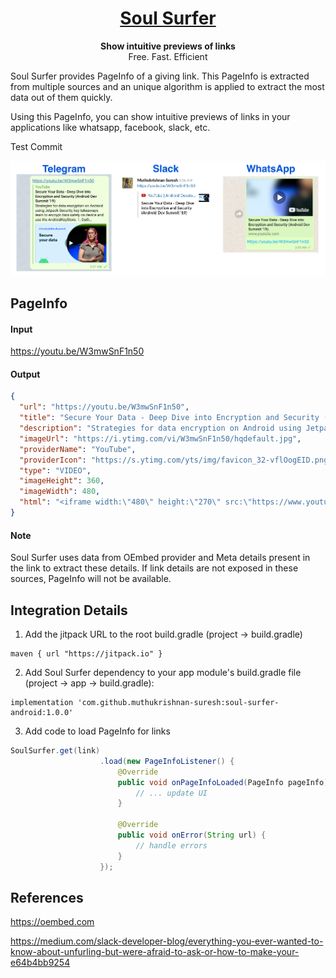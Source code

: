 <h1 align="center">
  <a href="https://reactnative.dev/">
    Soul Surfer
  </a>
</h1>

<p align="center">
  <strong>Show intuitive previews of links</strong><br>
 Free. Fast. Efficient
</p>

Soul Surfer provides PageInfo of a giving link. This PageInfo is extracted from multiple sources and an unique algorithm is applied to extract the most data out of them quickly.

Using this PageInfo, you can show intuitive previews of links in your applications like whatsapp, facebook, slack, etc.

Test Commit


<img src="https://github.com/muthukrishnan-suresh/soul-surfer-android/blob/master/documentation/doc_images/other_apps_preview.png" alt="Other apps link preview image" />

## PageInfo
#### Input
https://youtu.be/W3mwSnF1n50
#### Output                                                                                                                                                                                                                                                                                                                                                                                                                                           
```json
{
  "url": "https://youtu.be/W3mwSnF1n50",
  "title": "Secure Your Data - Deep Dive into Encryption and Security (Android Dev Summit '19)",
  "description": "Strategies for data encryption on Android using Jetpack Security, key takeaways: learn to encrypt data safely on device and use the AndroidKeyStore. 1. Outli...",
  "imageUrl": "https://i.ytimg.com/vi/W3mwSnF1n50/hqdefault.jpg",
  "providerName": "YouTube",
  "providerIcon": "https://s.ytimg.com/yts/img/favicon_32-vflOogEID.png",
  "type": "VIDEO",
  "imageHeight": 360,
  "imageWidth": 480,
  "html": "<iframe width:\"480\" height:\"270\" src:\"https://www.youtube.com/embed/W3mwSnF1n50?feature:oembed\" frameborder:\"0\" allow:\"accelerometer; autoplay; encrypted-media; gyroscope; picture-in-picture\" allowfullscreen></iframe>"
}
```
#### Note
Soul Surfer uses data from OEmbed provider and Meta details present in the link to extract these details. If link details are not exposed in these sources, PageInfo will not be available.

## Integration Details
1. Add the jitpack URL to the root build.gradle (project -> build.gradle)
```
maven { url "https://jitpack.io" }
```
2. Add Soul Surfer dependency to your app module's build.gradle file (project -> app -> build.gradle):
```
implementation 'com.github.muthukrishnan-suresh:soul-surfer-android:1.0.0'
```
3. Add code to load PageInfo for links
```java
SoulSurfer.get(link)
                    .load(new PageInfoListener() {
                        @Override
                        public void onPageInfoLoaded(PageInfo pageInfo) {
                            // ... update UI
                        }

                        @Override
                        public void onError(String url) {
                            // handle errors
                        }
                    });
```

## References
https://oembed.com

https://medium.com/slack-developer-blog/everything-you-ever-wanted-to-know-about-unfurling-but-were-afraid-to-ask-or-how-to-make-your-e64b4bb9254
